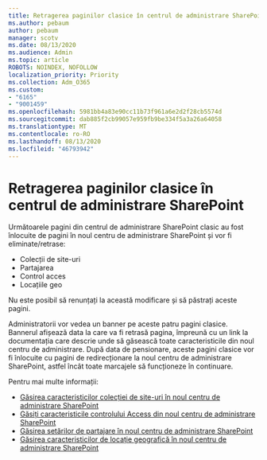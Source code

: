 ```yaml
---
title: Retragerea paginilor clasice în centrul de administrare SharePoint
ms.author: pebaum
author: pebaum
manager: scotv
ms.date: 08/13/2020
ms.audience: Admin
ms.topic: article
ROBOTS: NOINDEX, NOFOLLOW
localization_priority: Priority
ms.collection: Adm_O365
ms.custom:
- "6165"
- "9001459"
ms.openlocfilehash: 5981bb4a83e90cc11b73f961a6e2d2f28cb5574d
ms.sourcegitcommit: dab885f2cb99057e959fb9be334f5a3a26a64058
ms.translationtype: MT
ms.contentlocale: ro-RO
ms.lasthandoff: 08/13/2020
ms.locfileid: "46793942"
---
```

# <a name="retire-classic-pages-in-sharepoint-admin-center"></a>Retragerea paginilor clasice în centrul de administrare SharePoint

Următoarele pagini din centrul de administrare SharePoint clasic au fost înlocuite de pagini în noul centru de administrare SharePoint și vor fi eliminate/retrase: 

- Colecții de site-uri 
- Partajarea
- Control acces
- Locațiile geo

Nu este posibil să renunțați la această modificare și să păstrați aceste pagini.

Administratorii vor vedea un banner pe aceste patru pagini clasice. Bannerul afișează data la care va fi retrasă pagina, împreună cu un link la documentația care descrie unde să găsească toate caracteristicile din noul centru de administrare. După data de pensionare, aceste pagini clasice vor fi înlocuite cu pagini de redirecționare la noul centru de administrare SharePoint, astfel încât toate marcajele să funcționeze în continuare.
  
Pentru mai multe informații:

- [Găsirea caracteristicilor colecției de site-uri în noul centru de administrare SharePoint](https://docs.microsoft.com/sharepoint/site-collections-page)
- [Găsiți caracteristicile controlului Access din noul centru de administrare SharePoint](https://docs.microsoft.com/sharepoint/control-access)
- [Găsirea setărilor de partajare în noul centru de administrare SharePoint](https://docs.microsoft.com/sharepoint/sharing-settings)
- [Găsirea caracteristicilor de locație geografică în noul centru de administrare SharePoint](https://docs.microsoft.com/sharepoint/manage-geo-locations)